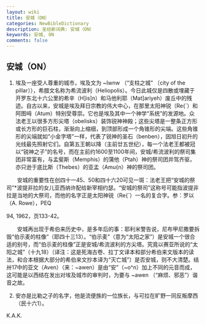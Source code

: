 ```yaml
---
layout: wiki
title: 安城（ON）
categories: NewBibleDictionary
description: 圣经新词典: 安城（ON）
keywords: 安城, ON
comments: false
---
```


## 安城（ON）

1. 埃及一座受人尊重的城市，埃及文为 ~Iwnw （“支柱之城” 〔city of the pillar〕），希腊文名称为希流波利（Heliopolis）。今日此城仅是四散或埋藏于开罗东北十六公里的希辛（H]is]n）和马他利耶（Mat]ariyeh）废丘中的残迹。自古以来，安城是埃及拜日宗教的伟大中心，在那里太阳神锐（Re{`）和阿图呣（Atum）特别受尊崇。它也是埃及其中一个神学“系统”的发源地。众法老王以很多方形尖塔（obelisks）装饰锐神神殿；这些尖塔是一整条正方形或长方形的巨石柱，渐渐向上缩细，到顶部形成一个角锥形的尖端。这些角锥形的尖端就如“小金字塔”一样，代表了锐神的圣石（benben），因旭日初升的光线最先照射它们。自第五王朝以降（主前廿五世纪），每一个法老王都被冠以“锐神之子”的名号，而在主前约1600至1100年间，安城/希流波利的祭司集团非常富有，与孟斐斯（Memphis）的蒲他（Ptah）神的祭司团并驾齐驱，亦只逊于底比斯（Thebes）的亚孟（Amu{n）神的祭司团。

　　安城的重要性在创四十一45、50和四十六20可见一斑：法老王把“安城的祭司”*波提非拉的女儿亚西纳许配给新宰相约瑟。“安城的祭司”这称号可能指波提非拉是当地的大祭司，而他的名字正是太阳神锐（Re{`）一名的复合字。参：罗以（A. Rowe），PEQ

94, 1962，页133-42。

　　安城再出现于希伯来历史中，是多年后的事：耶利米警告说，尼布甲尼撒要拆毁“伯示麦的柱像”（耶四十三13）。“伯示麦”（意为“太阳之家”）是安城一个很合适的别号，而“伯示麦的柱像”正是安城/希流波利的方尖塔。究竟以赛亚所说的“太阳之城”（十九18）〔译注：这是死海古卷、拉丁文译本和部分希伯来文版本的读法，和合本根据大部分的希伯来文抄本译为“灭亡城”〕是否安城，则不大清楚。结卅17中的亚文（Aven）（来：~awen）是由“安”（~o^n）加上不同的元音而成，这可能是以西结在发出对埃及城市的审判时，为要与 ~awen （“麻烦、邪恶”）谐音之故。

2. 安亦是比勒之子的名字，他是流便族的一位族长，与可拉在旷野一同反叛摩西（民十六1）。

K.A.K.








